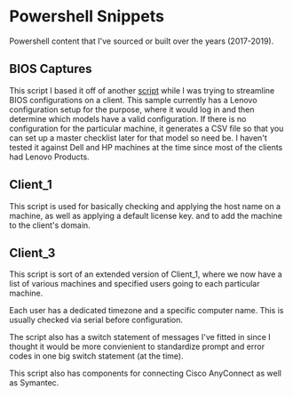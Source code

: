 # Powershell Snippets
 Powershell content that I've sourced or built over the years (2017-2019).

## BIOS Captures
This script I based it off of another [script](http://www.systanddeploy.com/2019/03/list-and-change-bios-settings-with.html) while I was trying to streamline BIOS configurations on a client. This sample currently has a Lenovo configuration setup for the purpose, where it would log in and then determine which models have a valid configuration. If there is no configuration for the particular machine, it generates a CSV file so that you can set up a master checklist later for that model so need be. I haven't tested it against Dell and HP machines at the time since most of the clients had Lenovo Products.

## Client_1
This script is used for basically checking and applying the host name on a machine, as well as applying a default license key. and to add the machine to the client's domain.

## Client_3
This script is sort of an extended version of Client_1, where we now have a list of various machines and specified users going to each particular machine.

Each user has a dedicated timezone and a specific computer name. This is usually checked via serial before configuration.

The script also has a switch statement of messages I've fitted in since I thought it would be more convienient to standardize prompt and error codes in one big switch statement (at the time).

This script also has components for connecting Cisco AnyConnect as well as Symantec.
